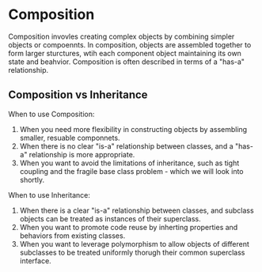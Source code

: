 # Composition

Composition invovles creating complex objects by combining simpler objects or compoennts. In composition, objects are assembled together to form larger sturctures, wtih each component object maintaining its own state and beahvior. Composition is often described in terms of a "has-a" relationship.

## Composition vs Inheritance

When to use Composition:
1) When you need more flexibility in constructing objects by assembling smaller, resuable componnets.
2) When there is no clear "is-a" relationship between classes, and a "has-a" relationship is more appropriate. 
3) When you want to avoid the limitations of inheritance, such as tight coupling and the fragile base class problem - which we will look into shortly.
   

When to use Inheritance:
1) When there is a clear "is-a" relationship between classes, and subclass objects can be treated as instances of their superclass.
2) When you want to promote code reuse by inherting properties and behaviors from existing classes.
3) When you want to leverage polymorphism to allow objects of different subclasses to be treated uniformly thorugh their common superclass interface.